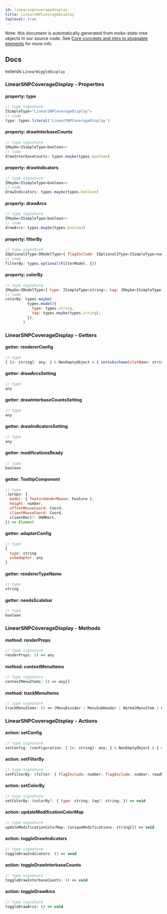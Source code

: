 ```yaml
---
id: linearsnpcoveragedisplay
title: LinearSNPCoverageDisplay
toplevel: true
---
```


Note: this document is automatically generated from mobx-state-tree objects in
our source code. See [Core concepts and intro to pluggable
elements](/docs/developer_guide/) for more info

## Docs

extends `LinearWiggleDisplay`

### LinearSNPCoverageDisplay - Properties

#### property: type

```js
// type signature
ISimpleType<"LinearSNPCoverageDisplay">
// code
type: types.literal('LinearSNPCoverageDisplay')
```

#### property: drawInterbaseCounts

```js
// type signature
IMaybe<ISimpleType<boolean>>
// code
drawInterbaseCounts: types.maybe(types.boolean)
```

#### property: drawIndicators

```js
// type signature
IMaybe<ISimpleType<boolean>>
// code
drawIndicators: types.maybe(types.boolean)
```

#### property: drawArcs

```js
// type signature
IMaybe<ISimpleType<boolean>>
// code
drawArcs: types.maybe(types.boolean)
```

#### property: filterBy

```js
// type signature
IOptionalIType<IModelType<{ flagInclude: IOptionalIType<ISimpleType<number>, [undefined]>; flagExclude: IOptionalIType<ISimpleType<number>, [undefined]>; readName: IMaybe<...>; tagFilter: IMaybe<...>; }, {}, _NotCustomized, _NotCustomized>, [...]>
// code
filterBy: types.optional(FilterModel, {})
```

#### property: colorBy

```js
// type signature
IMaybe<IModelType<{ type: ISimpleType<string>; tag: IMaybe<ISimpleType<string>>; }, {}, _NotCustomized, _NotCustomized>>
// code
colorBy: types.maybe(
          types.model({
            type: types.string,
            tag: types.maybe(types.string),
          }),
        )
```

### LinearSNPCoverageDisplay - Getters

#### getter: rendererConfig

```js
// type
{ [x: string]: any; } & NonEmptyObject & { setSubschema(slotName: string, data: unknown): any; } & IStateTreeNode<AnyConfigurationSchemaType>
```

#### getter: drawArcsSetting

```js
// type
any
```

#### getter: drawInterbaseCountsSetting

```js
// type
any
```

#### getter: drawIndicatorsSetting

```js
// type
any
```

#### getter: modificationsReady

```js
// type
boolean
```

#### getter: TooltipComponent

```js
// type
;(props: {
  model: { featureUnderMouse: Feature },
  height: number,
  offsetMouseCoord: Coord,
  clientMouseCoord: Coord,
  clientRect?: DOMRect,
}) => Element
```

#### getter: adapterConfig

```js
// type
{
  type: string
  subadapter: any
}
```

#### getter: rendererTypeName

```js
// type
string
```

#### getter: needsScalebar

```js
// type
boolean
```

### LinearSNPCoverageDisplay - Methods

#### method: renderProps

```js
// type signature
renderProps: () => any
```

#### method: contextMenuItems

```js
// type signature
contextMenuItems: () => any[]
```

#### method: trackMenuItems

```js
// type signature
trackMenuItems: () => (MenuDivider | MenuSubHeader | NormalMenuItem | CheckboxMenuItem | RadioMenuItem | SubMenuItem | { ...; })[]
```

### LinearSNPCoverageDisplay - Actions

#### action: setConfig

```js
// type signature
setConfig: (configuration: { [x: string]: any; } & NonEmptyObject & { setSubschema(slotName: string, data: unknown): any; } & IStateTreeNode<AnyConfigurationSchemaType>) => void
```

#### action: setFilterBy

```js
// type signature
setFilterBy: (filter: { flagInclude: number; flagExclude: number; readName?: string; tagFilter?: { tag: string; value: string; }; }) => void
```

#### action: setColorBy

```js
// type signature
setColorBy: (colorBy?: { type: string; tag?: string; }) => void
```

#### action: updateModificationColorMap

```js
// type signature
updateModificationColorMap: (uniqueModifications: string[]) => void
```

#### action: toggleDrawIndicators

```js
// type signature
toggleDrawIndicators: () => void
```

#### action: toggleDrawInterbaseCounts

```js
// type signature
toggleDrawInterbaseCounts: () => void
```

#### action: toggleDrawArcs

```js
// type signature
toggleDrawArcs: () => void
```
